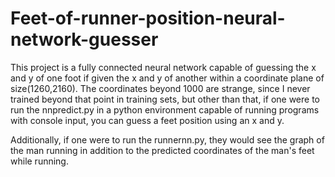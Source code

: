# Feet-of-runner-position-neural-network-guesser

This project is a fully connected neural network capable of guessing the x and y of one foot if given the x and y of another within a coordinate plane of size(1260,2160).
The coordinates beyond 1000 are strange, since I never trained beyond that point in training sets, but other than that, if one were to run the nnpredict.py in a python environment capable of running programs with console input, you can guess a feet position using an x and y.

Additionally, if one were to run the runnernn.py, they would see the graph of the man running in addition to the predicted coordinates of the man's feet while running.
